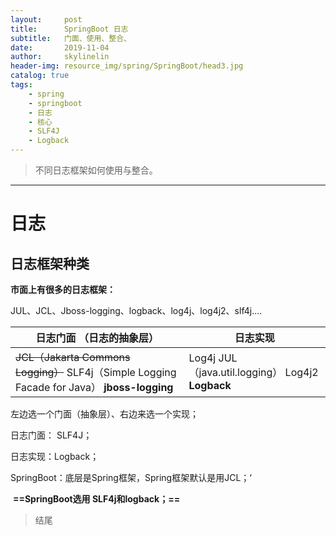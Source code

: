 ```yaml
---
layout:     post
title:      SpringBoot 日志
subtitle:   门面、使用、整合、
date:       2019-11-04
author:     skylinelin
header-img: resource_img/spring/SpringBoot/head3.jpg
catalog: true
tags:
    - spring
    - springboot
    - 日志
    - 核心
    - SLF4J
    - Logback
---
```


> 不同日志框架如何使用与整合。

---

# 日志

## 日志框架种类

**市面上有很多的日志框架：**

JUL、JCL、Jboss-logging、logback、log4j、log4j2、slf4j....



| 日志门面  （日志的抽象层）                                   | 日志实现                                             |
| ------------------------------------------------------------ | ---------------------------------------------------- |
| ~~JCL（Jakarta  Commons Logging）~~    SLF4j（Simple  Logging Facade for Java）    **jboss-logging** | Log4j  JUL（java.util.logging）  Log4j2  **Logback** |

左边选一个门面（抽象层）、右边来选一个实现；

日志门面：  SLF4J；

日志实现：Logback；



SpringBoot：底层是Spring框架，Spring框架默认是用JCL；‘

​	**==SpringBoot选用 SLF4j和logback；==**







> 结尾